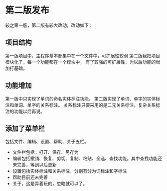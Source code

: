# 第二版发布

较之第一版，第二版有较大改动，改动如下：

## 项目结构

第一版项目中，主程序基本都集中在一个文件中，可扩展性较弱
第二版我把项目模块化了，每一个功能都在一个模块中，
有了较强的可扩展性，为以后功能的增加打基础。

## 功能增加

第一版中只实现了单词的命名实体标注功能，
第二版实现了单词、单字的实体标注和单词、单字的关系标注。
关系标注只要采用的是二元关系标注，复杂关系标注的功能以后再说。

## 添加了菜单栏

包括文件、编辑、设置、帮助、关于五栏。

- 文件栏包括：打开、保存、另存为
- 编辑包括撤销、恢复、剪切、复制、粘贴、全选、查找功能。其中查找功能还未完善，等到以后更新
- 设置包括实体标注和关系标注，分别有分为词标注和字标注
- 帮助目前还未完善
- 关于，这是弄着玩的，忽略就可以了。
